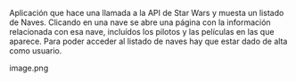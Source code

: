 Aplicación que hace una llamada a la API de Star Wars y muesta un listado de Naves. 
Clicando en una nave se abre una página con la información relacionada con esa nave, incluídos los pilotos y las películas en las que aparece. 
Para poder acceder al listado de naves hay que estar dado de alta como usuario. 

image.png


